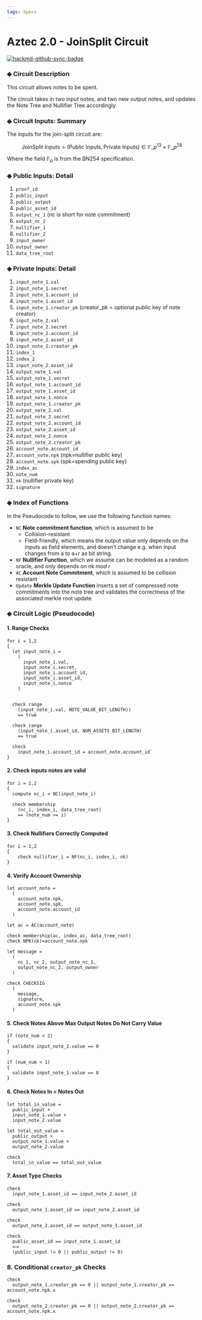 ```yaml
---
tags: Specs
---
```


# Aztec 2.0 - JoinSplit Circuit

[![hackmd-github-sync-badge](https://hackmd.io/zwjbbtxkTKm00nAOvAJY-w/badge)](https://hackmd.io/zwjbbtxkTKm00nAOvAJY-w)

### ◈ Circuit Description

This circuit allows notes to be spent.

The circuit takes in two input notes, and two new output notes, and updates the Note Tree and Nullifier Tree accordingly.

### ◈ Circuit Inputs: Summary

The inputs for the join-split circuit are:

$$ \text{JoinSplit Inputs} = (\text{Public Inputs}, \text{Private Inputs}) \in \mathbb{F}\_p^{13} \times \mathbb{F}\_p^{28}$$

Where the field $\mathbb{F}_p$ is from the BN254 specification.

### ◈ Public Inputs: Detail

1. `proof_id`
1. `public_input`
1. `public_output`
1. `public_asset_id`
1. `output_nc_1` (nc is short for note commitment)
1. `output_nc_2`
1. `nullifier_1`
1. `nullifier_2`
1. `input_owner`
1. `output_owner`
1. `data_tree_root`

### ◈ Private Inputs: Detail

1. `input_note_1.val`
1. `input_note_1.secret`
1. `input_note_1.account_id`
1. `input_note_1.asset_id`
1. `input_note_1.creator_pk` (creator_pk = optional public key of note creator)
1. `input_note_2.val`
1. `input_note_2.secret`
1. `input_note_2.account_id`
1. `input_note_2.asset_id`
1. `input_note_2.creator_pk`
1. `index_1`
1. `index_2`
1. `input_note_2.asset_id`
1. `output_note_1.val`
1. `output_note_1.secret`
1. `output_note_1.account_id`
1. `output_note_1.asset_id`
1. `output_note_1.nonce`
1. `output_note_1.creator_pk`
1. `output_note_2.val`
1. `output_note_2.secret`
1. `output_note_2.account_id`
1. `output_note_2.asset_id`
1. `output_note_2.nonce`
1. `output_note_2.creator_pk`
1. `account_note.account_id`
1. `account_note.npk` (npk=nullifier public key)
1. `account_note.spk` (spk=spending public key)
1. `index_ac`
1. `note_num`
1. `nk` (nullifier private key)
1. `signature`

### ◈ Index of Functions

In the Pseudocode to follow, we use the following function names:

- `NC` **Note commitment function**, which is assumed to be
  - Collision-resistant
  - Field-friendly, which means the output value only depends on the inputs as field elements, and doesn’t change e.g. when input changes from a to a+r as bit string.
- `NF` **Nullifier Function**, which we assume can be modeled as a random oracle, and only depends on $\text{nk } mod \text{ } r$
- `AC` **Account Note Commitment**, which is assumed to be collision resistant
- `Update` **Merkle Update Function** inserts a set of compressed note commitments into the note tree and validates the correctness of the associated merkle root update

### ◈ Circuit Logic (Pseudocode)

#### 1. Range Checks

```
for i = 1,2
{
  let input_note_i =
    (
      input_note_i.val,
      input_note_i.secret,
      input_note_i.account_id,
      input_note_i.asset_id,
      input_note_i.nonce
    )


  check range
    (input_note_i.val, NOTE_VALUE_BIT_LENGTH))
    == true

  check range
    (input_note_i.asset_id, NUM_ASSETS_BIT_LENGTH)
    == true

  check
    input_note_i.account_id = account_note.account_id`
}
```

#### 2. Check inputs notes are valid

```
for i = 1,2
{
  compute nc_i = NC(input_note_i)

  check membership
    (nc_i, index_i, data_tree_root)
    == (note_num >= i)
}
```

#### 3. Check Nullifiers Correctly Computed

```
for i = 1,2
{
    check nullifier_i = NF(nc_i, index_i, nk)
}
```

#### 4. Verify Account Ownership

```
let account_note =
  (
    account_note.npk,
    account_note.spk,
    account_note.account_id
  )

let ac = AC(account_note)

check membership(ac, index_ac, data_tree_root)
check NPK(nk)=account_note.npk

let message =
  (
    nc_1, nc_2, output_note_nc_1,
    output_note_nc_2, output_owner
  )

check CHECKSIG
  (
    message,
    signature,
    account_note.spk
  )
```

#### 5. Check Notes Above Max Output Notes Do Not Carry Value

```
if (note_num < 2)
{
  validate input_note_2.value == 0
}

if (num_num < 1)
{
  validate input_note_1.value == 0
}
```

#### 6. Check Notes In = Notes Out

```
let total_in_value =
  public_input +
  input_note_1.value +
  input_note_2.value

let total_out_value =
  public_output +
  output_note_1.value +
  output_note_2.value

check
  total_in_value == total_out_value
```

#### 7. Asset Type Checks

```
check
  input_note_1.asset_id == input_note_2.asset_id

check
  output_note_1.asset_id == input_note_2.asset_id

check
  output_note_2.asset_id == output_note_1.asset_id

check
  public_asset_id == input_note_1.asset_id
  ⟺
  (public_input != 0 || public_output != 0)
```
### 8. Conditional `creator_pk` Checks

```
check
  output_note_1.creator_pk == 0 || output_note_1.creator_pk == account_note.npk.x

check
  output_note_2.creator_pk == 0 || output_note_2.creator_pk == account_note.npk.x
```